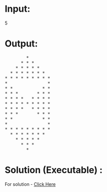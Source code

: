 # Input:
5
# Output:
<pre>
        *                     
      * * *                   
    * * * * *                 
  * * * * * * *               
* * * * * * * * *             
*               *                                         
* *           * *                                                             
* * *       * * *             
* * * *   * * * *             
* * * * * * * * *             
* * * *   * * * *             
* * *       * * *             
* *           * *             
*               *             
* * * * * * * * *             
  * * * * * * *               
    * * * * *                 
      * * *                   
        *                </pre>

# Solution (Executable) :
For solution - [Click Here](https://ide.geeksforgeeks.org/rurKxdGwin)
